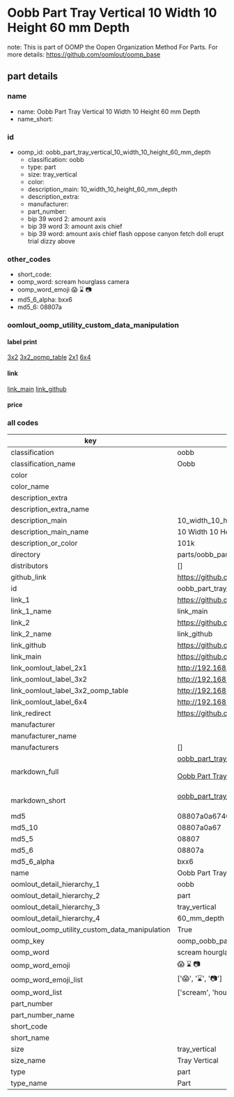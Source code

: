 # Oobb Part Tray Vertical 10 Width 10 Height 60 mm Depth  

note: This is part of OOMP the Oopen Organization Method For Parts. For more details: https://github.com/oomlout/oomp_base

##  part details
  







### name
* name: Oobb Part Tray Vertical 10 Width 10 Height 60 mm Depth
* name_short: 
### id
* oomp_id: oobb_part_tray_vertical_10_width_10_height_60_mm_depth
  * classification: oobb
  * type: part
  * size: tray_vertical
  * color: 
  * description_main: 10_width_10_height_60_mm_depth
  * description_extra: 
  * manufacturer: 
  * part_number: 
  * bip 39 word 2: amount axis
  * bip 39 word 3: amount axis chief
  * bip 39 word: amount axis chief flash oppose canyon fetch doll erupt trial dizzy above

### other_codes
* short_code: 
* oomp_word: scream hourglass camera
* oomp_word_emoji :scream: :hourglass: :camera:
* md5_6_alpha: bxx6
* md5_6: 08807a






### oomlout_oomp_utility_custom_data_manipulation
#### label print
[3x2](http://192.168.1.245:1112/?label=oomp%20bxx6)
[3x2_oomp_table](http://192.168.1.108:1112/?label=oomp%20bxx6)
[2x1](http://192.168.1.242:1112/?label=oomp%20bxx6)
[6x4](http://192.168.1.55:1112/?label=oomp%20bxx6)    

#### link

[link_main](https://github.com/oomlout/oomlout_oomp_version_1_messy/tree/main/parts/oobb_part_tray_vertical_10_width_10_height_60_mm_depth) [link_github](https://github.com/oomlout/oomlout_oomp_version_1_messy/tree/main/parts/oobb_part_tray_vertical_10_width_10_height_60_mm_depth)                             

#### price







### all codes 
| key | value |  
| --- | --- |  
| classification | oobb |  
| classification_name | Oobb |  
| color |  |  
| color_name |  |  
| description_extra |  |  
| description_extra_name |  |  
| description_main | 10_width_10_height_60_mm_depth |  
| description_main_name | 10 Width 10 Height 60 mm Depth |  
| description_or_color | 101k |  
| directory | parts/oobb_part_tray_vertical_10_width_10_height_60_mm_depth |  
| distributors | [] |  
| github_link | https://github.com/oomlout/oomlout_oomp_part_src/tree/main/parts/oobb_part_tray_vertical_10_width_10_height_60_mm_depth |  
| id | oobb_part_tray_vertical_10_width_10_height_60_mm_depth |  
| link_1 | https://github.com/oomlout/oomlout_oomp_version_1_messy/tree/main/parts/oobb_part_tray_vertical_10_width_10_height_60_mm_depth |  
| link_1_name | link_main |  
| link_2 | https://github.com/oomlout/oomlout_oomp_version_1_messy/tree/main/parts/oobb_part_tray_vertical_10_width_10_height_60_mm_depth |  
| link_2_name | link_github |  
| link_github | https://github.com/oomlout/oomlout_oomp_version_1_messy/tree/main/parts/oobb_part_tray_vertical_10_width_10_height_60_mm_depth |  
| link_main | https://github.com/oomlout/oomlout_oomp_version_1_messy/tree/main/parts/oobb_part_tray_vertical_10_width_10_height_60_mm_depth |  
| link_oomlout_label_2x1 | http://192.168.1.242:1112/?label=oomp%20bxx6 |  
| link_oomlout_label_3x2 | http://192.168.1.245:1112/?label=oomp%20bxx6 |  
| link_oomlout_label_3x2_oomp_table | http://192.168.1.108:1112/?label=oomp%20bxx6 |  
| link_oomlout_label_6x4 | http://192.168.1.55:1112/?label=oomp%20bxx6 |  
| link_redirect | https://github.com/oomlout/oomlout_oomp_version_1_messy/tree/main/parts/oobb_part_tray_vertical_10_width_10_height_60_mm_depth |  
| manufacturer |  |  
| manufacturer_name |  |  
| manufacturers | [] |  
| markdown_full | [oobb_part_tray_vertical_10_width_10_height_60_mm_depth](none)<br>[](none)<br>[Oobb Part Tray Vertical 10 Width 10 Height 60 Mm Depth](none)<br><br> |  
| markdown_short | [oobb_part_tray_vertical_10_width_10_height_60_mm_depth](none)<br><br> |  
| md5 | 08807a0a6740aaa8874dc5864f843840 |  
| md5_10 | 08807a0a67 |  
| md5_5 | 08807 |  
| md5_6 | 08807a |  
| md5_6_alpha | bxx6 |  
| name | Oobb Part Tray Vertical 10 Width 10 Height 60 mm Depth |  
| oomlout_detail_hierarchy_1 | oobb |  
| oomlout_detail_hierarchy_2 | part |  
| oomlout_detail_hierarchy_3 | tray_vertical |  
| oomlout_detail_hierarchy_4 | 60_mm_depth |  
| oomlout_oomp_utility_custom_data_manipulation | True |  
| oomp_key | oomp_oobb_part_tray_vertical_10_width_10_height_60_mm_depth |  
| oomp_word | scream hourglass camera |  
| oomp_word_emoji | :scream: :hourglass: :camera: |  
| oomp_word_emoji_list | [':scream:', ':hourglass:', ':camera:'] |  
| oomp_word_list | ['scream', 'hourglass', 'camera'] |  
| part_number |  |  
| part_number_name |  |  
| short_code |  |  
| short_name |  |  
| size | tray_vertical |  
| size_name | Tray Vertical |  
| type | part |  
| type_name | Part |  
